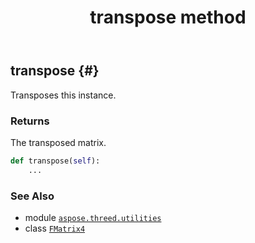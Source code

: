 ﻿---
title: transpose method
second_title: Aspose.3D for Python via .NET API References
description: 
type: docs
weight: 40
url: /python-net/aspose.threed.utilities/fmatrix4/transpose/
is_root: false
---

## transpose {#}

Transposes this instance.


### Returns 


The transposed matrix.


```python
def transpose(self):
    ...
```





### See Also
* module [`aspose.threed.utilities`](../../)
* class [`FMatrix4`](/3d/python-net/aspose.threed.utilities/fmatrix4)
